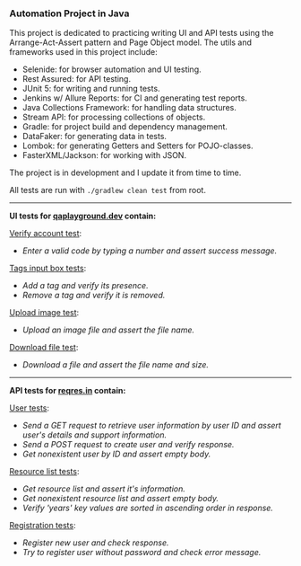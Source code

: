 ### Automation Project in Java

This project is dedicated to practicing writing UI and API tests using the Arrange-Act-Assert pattern and Page Object model.
The utils and frameworks used in this project include:

- Selenide: for browser automation and UI testing.
- Rest Assured: for API testing.
- JUnit 5: for writing and running tests.
- Jenkins w/ Allure Reports: for CI and generating test reports.
- Java Collections Framework: for handling data structures.
- Stream API: for processing collections of objects.
- Gradle: for project build and dependency management.
- DataFaker: for generating data in tests.
- Lombok: for generating Getters and Setters for POJO-classes.
- FasterXML/Jackson: for working with JSON.

The project is in development and I update it from time to time.

All tests are run with ```./gradlew clean test``` from root.

<hr>

**UI tests for [qaplayground.dev](https://qaplayground.dev/) contain:**

[Verify account test](https://github.com/olsenfromhell/Java-Automation-Project/blob/main/src/test/java/dev/qaplayground/VerifyAccountTest.java):
- <i>Enter a valid code by typing a number and assert success message.</i>

[Tags input box tests](https://github.com/olsenfromhell/Java-Automation-Project/blob/main/src/test/java/dev/qaplayground/TagsInputBoxTest.java):
- <i>Add a tag and verify its presence.</i>
- <i>Remove a tag and verify it is removed.</i>

[Upload image test](https://github.com/olsenfromhell/Java-Automation-Project/blob/main/src/test/java/dev/qaplayground/UploadFileTest.java):
- <i>Upload an image file and assert the file name.</i>

[Download file test](https://github.com/olsenfromhell/Java-Automation-Project/blob/main/src/test/java/dev/qaplayground/DownloadFileTest.java):
- <i>Download a file and assert the file name and size.</i>

<hr>

**API tests for [reqres.in](https://reqres.in/) contain:**

[User tests](https://github.com/olsenfromhell/Java-Automation-Project/blob/main/src/test/java/in/reqres/UserApiTests.java):
- <i>Send a GET request to retrieve user information by user ID and assert user's details and support information.</i>
- <i>Send a POST request to create user and verify response.</i>
- <i>Get nonexistent user by ID and assert empty body.</i>


[Resource list tests](https://github.com/olsenfromhell/Java-Automation-Project/blob/main/src/test/java/in/reqres/ResourceApiTests.java):
- <i>Get resource list and assert it's information.</i>
- <i>Get nonexistent resource list and assert empty body.</i>
- <i>Verify 'years' key values are sorted in ascending order in response.</i>

[Registration tests](https://github.com/olsenfromhell/Java-Automation-Project/blob/main/src/test/java/in/reqres/RegisterApiTests.java):
- <i>Register new user and check response.</i>
- <i>Try to register user without password and check error message.</i>

